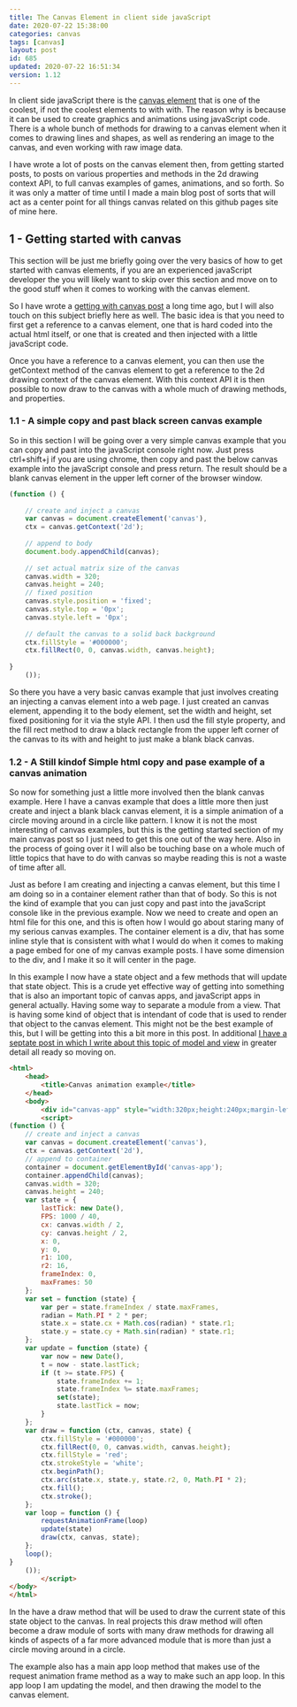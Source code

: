 ```yaml
---
title: The Canvas Element in client side javaScript
date: 2020-07-22 15:38:00
categories: canvas
tags: [canvas]
layout: post
id: 685
updated: 2020-07-22 16:51:34
version: 1.12
---
```


In client side javaScript there is the [canvas element](https://developer.mozilla.org/en-US/docs/Web/HTML/Element/canvas) that is one of the coolest, if not the coolest elements to with with. The reason why is because it can be used to create graphics and animations using javaScript code. There is a whole bunch of methods for drawing to a canvas element when it comes to drawing lines and shapes, as well as rendering an image to the canvas, and even working with raw image data.

I have wrote a lot of posts on the canvas element then, from getting started posts, to posts on various properties and methods in the 2d drawing context API, to full canvas examples of games, animations, and so forth. So it was only a matter of time until I made a main blog post of sorts that will act as a center point for all things canvas related on this github pages site of mine here.

<!-- more -->

## 1 - Getting started with canvas

This section will be just me briefly going over the very basics of how to get started with canvas elements, if you are an experienced javaScript developer the you will likely want to skip over this section and move on to the good stuff when it comes to working with the canvas element.

So I have wrote a [getting with canvas post](/2017/05/17/canvas-getting-started/) a long time ago, but I will also touch on this subject briefly here as well. The basic idea is that you need to first get a reference to a canvas element, one that is hard coded into the actual html itself, or one that is created and then injected with a little javaScript code.

Once you have a reference to a canvas element, you can then use the getContext method of the canvas element to get a reference to the 2d drawing context of the canvas element. With this context API it is then possible to now draw to the canvas with a whole much of drawing methods, and properties.

### 1.1 - A simple copy and past black screen canvas example

So in this section I will be going over a very simple canvas example that you can copy and past into the javaScript console right now. Just press ctrl+shift+j if you are using chrome, then copy and past the below canvas example into the javaScript console and press return. The result should be a blank canvas element in the upper left corner of the browser window.

```js
(function () {
 
    // create and inject a canvas
    var canvas = document.createElement('canvas'),
    ctx = canvas.getContext('2d');
 
    // append to body
    document.body.appendChild(canvas);
 
    // set actual matrix size of the canvas
    canvas.width = 320;
    canvas.height = 240;
    // fixed position
    canvas.style.position = 'fixed';
    canvas.style.top = '0px';
    canvas.style.left = '0px';
 
    // default the canvas to a solid back background
    ctx.fillStyle = '#000000';
    ctx.fillRect(0, 0, canvas.width, canvas.height);
 
}
    ());
```

So there you have a very basic canvas example that just involves creating an injecting a canvas element into a web page. I just created an canvas element, appending it to the body element, set the width and height, set fixed positioning for it via the style API. I then usd the fill style property, and the fill rect method to draw a black rectangle from the upper left corner of the canvas to its with and height to just make a blank black canvas.

### 1.2 - A Still kindof Simple html copy and pase example of a canvas animation

So now for something just a little more involved then the blank canvas example. Here I have a canvas example that does a little more then just create and inject a blank black canvas element, it is a simple animation of a circle moving around in a circle like pattern. I know it is not the most interesting of canvas examples, but this is the getting started section of my main canvas post so I just need to get this one out of the way here. Also in the process of going over it I will also be touching base on a whole much of little topics that have to do with canvas so maybe reading this is not a waste of time after all.

Just as before I am creating and injecting a canvas element, but this time I am doing so in a container element rather than that of body. So this is not the kind of example that you can just copy and past into the javaScript console like in the previous example. Now we need to create and open an html file for this one, and this is often how I would go about staring many of my serious canvas examples. The container element is a div, that has some inline style that is consistent with what I would do when it comes to making a page embed for one of my canvas example posts. I have some dimension to the div, and I make it so it will center in the page.

In this example I now have a state object and a few methods that will update that state object. This is a crude yet effective way of getting into something that is also an important topic of canvas apps, and javaScript apps in general actually. Having some way to separate a module from a view. That is having some kind of object that is intendant of code that is used to render that object to the canvas element. This might not be the best example of this, but I will be getting into this a bit more in this post. In additional [I have a septate post in which I write about this topic of model and view](/2017/08/29/canvas-separation-of-concerns-model-and-view/) in greater detail all ready so moving on.

```html
<html>
    <head>
        <title>Canvas animation example</title>
    </head>
    <body>
        <div id="canvas-app" style="width:320px;height:240px;margin-left:auto;margin-right:auto;"></div>
        <script>
(function () {
    // create and inject a canvas
    var canvas = document.createElement('canvas'),
    ctx = canvas.getContext('2d'),
    // append to container
    container = document.getElementById('canvas-app');
    container.appendChild(canvas);
    canvas.width = 320;
    canvas.height = 240;
    var state = {
        lastTick: new Date(),
        FPS: 1000 / 40,
        cx: canvas.width / 2,
        cy: canvas.height / 2,
        x: 0,
        y: 0,
        r1: 100,
        r2: 16,
        frameIndex: 0,
        maxFrames: 50
    };
    var set = function (state) {
        var per = state.frameIndex / state.maxFrames,
        radian = Math.PI * 2 * per;
        state.x = state.cx + Math.cos(radian) * state.r1;
        state.y = state.cy + Math.sin(radian) * state.r1;
    };
    var update = function (state) {
        var now = new Date(),
        t = now - state.lastTick;
        if (t >= state.FPS) {
            state.frameIndex += 1;
            state.frameIndex %= state.maxFrames;
            set(state);
            state.lastTick = now;
        }
    };
    var draw = function (ctx, canvas, state) {
        ctx.fillStyle = '#000000';
        ctx.fillRect(0, 0, canvas.width, canvas.height);
        ctx.fillStyle = 'red';
        ctx.strokeStyle = 'white';
        ctx.beginPath();
        ctx.arc(state.x, state.y, state.r2, 0, Math.PI * 2);
        ctx.fill();
        ctx.stroke();
    };
    var loop = function () {
        requestAnimationFrame(loop)
        update(state)
        draw(ctx, canvas, state);
    };
    loop();
}
    ());
        </script>
</body>
</html>
```

In the have a draw method that will be used to draw the current state of this state object to the canvas. In real projects this draw method will often become a draw module of sorts with many draw methods for drawing all kinds of aspects of a far more advanced module that is more than just a circle moving around in a circle.

The example also has a main app loop method that makes use of the request animation frame method as a way to make such an app loop. In this app loop I am updating the model, and then drawing the model to the canvas element.
